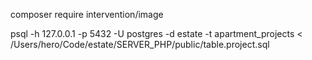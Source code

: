 composer require intervention/image


psql  -h 127.0.0.1 -p 5432 -U postgres -d estate -t apartment_projects < /Users/hero/Code/estate/SERVER_PHP/public/table.project.sql